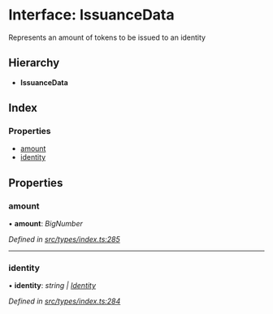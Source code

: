 # Interface: IssuanceData

Represents an amount of tokens to be issued to an identity

## Hierarchy

* **IssuanceData**

## Index

### Properties

* [amount](_src_types_index_.issuancedata.md#amount)
* [identity](_src_types_index_.issuancedata.md#identity)

## Properties

###  amount

• **amount**: *BigNumber*

*Defined in [src/types/index.ts:285](https://github.com/PolymathNetwork/polymesh-sdk/blob/6f0a424/src/types/index.ts#L285)*

___

###  identity

• **identity**: *string | [Identity](../classes/_src_api_entities_identity_index_.identity.md)*

*Defined in [src/types/index.ts:284](https://github.com/PolymathNetwork/polymesh-sdk/blob/6f0a424/src/types/index.ts#L284)*
